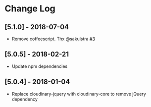 # Change Log

## [5.1.0] - 2018-07-04
- Remove coffeescript. Thx @sakulstra [#3](https://github.com/lmachens/cloudinary/pull/3)
## [5.0.5] - 2018-02-21
- Update npm dependencies
## [5.0.4] - 2018-01-04
- Replace cloudinary-jquery with cloudinary-core to remove jQuery dependency